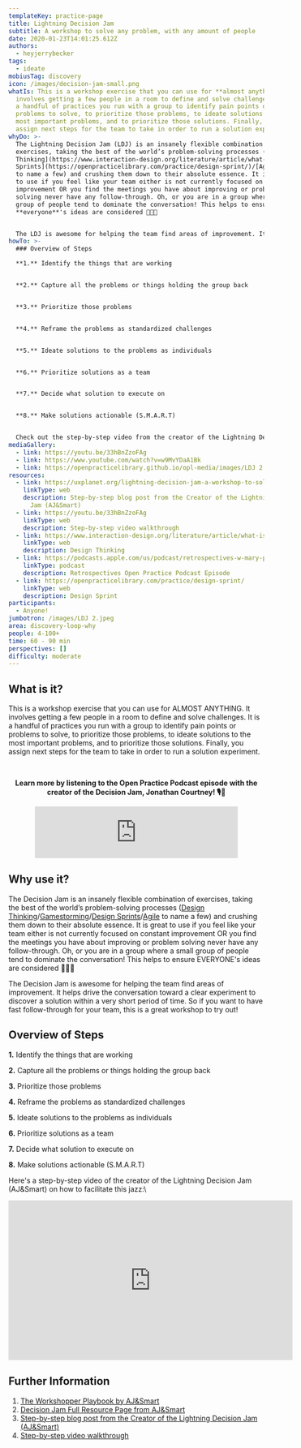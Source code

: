 ```yaml
---
templateKey: practice-page
title: Lightning Decision Jam
subtitle: A workshop to solve any problem, with any amount of people
date: 2020-01-23T14:01:25.612Z
authors:
  - heyjerrybecker
tags:
  - ideate
mobiusTag: discovery
icon: /images/decision-jam-small.png
whatIs: This is a workshop exercise that you can use for **almost anything**. It
  involves getting a few people in a room to define and solve challenges. It is
  a handful of practices you run with a group to identify pain points or
  problems to solve, to prioritize those problems, to ideate solutions to the
  most important problems, and to prioritize those solutions. Finally, you
  assign next steps for the team to take in order to run a solution experiment.
whyDo: >-
  The Lightning Decision Jam (LDJ) is an insanely flexible combination of
  exercises, taking the best of the world’s problem-solving processes ([Design
  Thinking](https://www.interaction-design.org/literature/article/what-is-design-thinking-and-why-is-it-so-popular)/[Gamestorming](https://gamestorming.com/)/[Design
  Sprints](https://openpracticelibrary.com/practice/design-sprint/)/[Agile](http://www.agilenutshell.com/)
  to name a few) and crushing them down to their absolute essence. It is great
  to use if you feel like your team either is not currently focused on constant
  improvement OR you find the meetings you have about improving or problem
  solving never have any follow-through. Oh, or you are in a group where a small
  group of people tend to dominate the conversation! This helps to ensure
  **everyone**'s ideas are considered 👏👏👏


  The LDJ is awesome for helping the team find areas of improvement. It helps drive the conversation toward a clear experiment to discover a solution within a very short period of time. So if you want to have fast follow-through for your team, this is a great workshop to try out!
howTo: >-
  ### Overview of Steps

  **1.** Identify the things that are working


  **2.** Capture all the problems or things holding the group back


  **3.** Prioritize those problems


  **4.** Reframe the problems as standardized challenges


  **5.** Ideate solutions to the problems as individuals


  **6.** Prioritize solutions as a team


  **7.** Decide what solution to execute on


  **8.** Make solutions actionable (S.M.A.R.T)


  Check out the step-by-step video from the creator of the Lightning Decision Jam (AJ&Smart) in the gallery below on how to facilitate this jazz.
mediaGallery:
  - link: https://youtu.be/33hBnZzoFAg
  - link: https://www.youtube.com/watch?v=w9MvYDaA1Bk
  - link: https://openpracticelibrary.github.io/opl-media/images/LDJ 2.jpeg
resources:
  - link: https://uxplanet.org/lightning-decision-jam-a-workshop-to-solve-any-problem-65bb42af41dc
    linkType: web
    description: Step-by-step blog post from the Creator of the Lightning Decision
      Jam (AJ&Smart)
  - link: https://youtu.be/33hBnZzoFAg
    linkType: web
    description: Step-by-step video walkthrough
  - link: https://www.interaction-design.org/literature/article/what-is-design-thinking-and-why-is-it-so-popular
    linkType: web
    description: Design Thinking
  - link: https://podcasts.apple.com/us/podcast/retrospectives-w-mary-provinciatto/id1501715186?i=1000486726700
    linkType: podcast
    description: Retrospectives Open Practice Podcast Episode
  - link: https://openpracticelibrary.com/practice/design-sprint/
    linkType: web
    description: Design Sprint
participants:
  - Anyone!
jumbotron: /images/LDJ 2.jpeg
area: discovery-loop-why
people: 4-100+
time: 60 - 90 min
perspectives: []
difficulty: moderate
---
```

## What is it?

This is a workshop exercise that you can use for ALMOST ANYTHING. It involves getting a few people in a room to define and solve challenges. It is a handful of practices you run with a group to identify pain points or problems to solve, to prioritize those problems, to ideate solutions to the most important problems, and to prioritize those solutions. Finally, you assign next steps for the team to take in order to run a solution experiment.

\
**<div align="center">Learn more by listening to the Open Practice Podcast episode with the creator of the Decision Jam, Jonathan Courtney! 🎙️🌠</div>**

<div align="center"><iframe src="https://anchor.fm/openpracticelibrary/embed/episodes/Lightning-Decision-Jam-w-Jonathan-Courtney-ee9dqi" height="102px" width="400px" frameborder="0" scrolling="no"></iframe></div>

## Why use it?

The Decision Jam is an insanely flexible combination of exercises, taking the best of the world’s problem-solving processes ([Design Thinking](https://www.interaction-design.org/literature/article/what-is-design-thinking-and-why-is-it-so-popular)/[Gamestorming](https://gamestorming.com/)/[Design Sprints](https://openpracticelibrary.com/practice/design-sprint/)/[Agile](http://www.agilenutshell.com/) to name a few) and crushing them down to their absolute essence. It is great to use if you feel like your team either is not currently focused on constant improvement OR you find the meetings you have about improving or problem solving never have any follow-through. Oh, or you are in a group where a small group of people tend to dominate the conversation! This helps to ensure EVERYONE's ideas are considered 👏👏👏

The Decision Jam is awesome for helping the team find areas of improvement. It helps drive the conversation toward a clear experiment to discover a solution within a very short period of time. So if you want to have fast follow-through for your team, this is a great workshop to try out!

## Overview of Steps

**1.** Identify the things that are working

**2.** Capture all the problems or things holding the group back

**3.** Prioritize those problems

**4.** Reframe the problems as standardized challenges

**5.** Ideate solutions to the problems as individuals

**6.** Prioritize solutions as a team

**7.** Decide what solution to execute on

**8.** Make solutions actionable (S.M.A.R.T)

Here's a step-by-step video of the creator of the Lightning Decision Jam (AJ&Smart) on how to facilitate this jazz:\

<iframe width="560" height="315" src="https://www.youtube.com/embed/33hBnZzoFAg" frameborder="0" allow="accelerometer; autoplay; encrypted-media; gyroscope; picture-in-picture" allowfullscreen></iframe>

## Further Information

1. [The Workshopper Playbook by AJ&Smart](https://www.workshopperplaybook.com/ordernow)
2. [Decision Jam Full Resource Page from AJ&Smart](https://ajsmart.com/ldj)
3. [Step-by-step blog post from the Creator of the Lightning Decision Jam (AJ&Smart)](https://uxplanet.org/lightning-decision-jam-a-workshop-to-solve-any-problem-65bb42af41dc)
4. [Step-by-step video walkthrough](https://youtu.be/33hBnZzoFAg)
